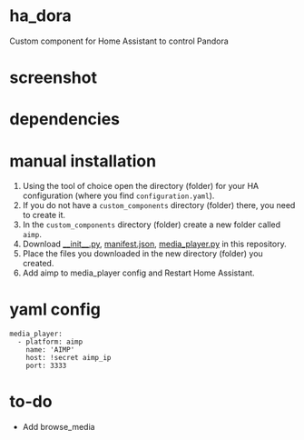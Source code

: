# ha_dora
Custom component for Home Assistant to control Pandora

# screenshot


# dependencies




# manual installation
1. Using the tool of choice open the directory (folder) for your HA configuration (where you find `configuration.yaml`).
2. If you do not have a `custom_components` directory (folder) there, you need to create it.
3. In the `custom_components` directory (folder) create a new folder called `aimp`.
4. Download [\_\_init__.py](https://github.com/xilense/aimp_custom_component/blob/master/__init__.py), [manifest.json](https://github.com/xilense/aimp_custom_component/blob/master/manifest.json), [media_player.py](https://github.com/xilense/aimp_custom_component/blob/master/media_player.py) in this repository.
5. Place the files you downloaded in the new directory (folder) you created.
6. Add aimp to media_player config and Restart Home Assistant.

# yaml config 
```
media_player:
  - platform: aimp
    name: 'AIMP'
    host: !secret aimp_ip
    port: 3333
```

# to-do
* Add browse_media
